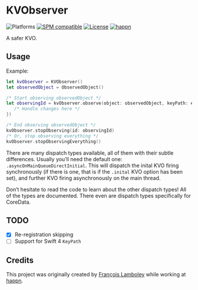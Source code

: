 # KVObserver
![Platforms](https://img.shields.io/badge/platform-macOS%20|%20iOS%20|%20tvOS%20|%20watchOS-lightgrey.svg?style=flat) [![SPM compatible](https://img.shields.io/badge/SPM-compatible-E05C43.svg?style=flat)](https://swift.org/package-manager/) [![License](https://img.shields.io/github/license/happn-app/KVObserver.svg?style=flat)](License.txt) [![happn](https://img.shields.io/badge/from-happn-0087B4.svg?style=flat)](https://happn.com)

A safer KVO.

## Usage
Example:
```swift
let kvObserver = KVObserver()
let observedObject = ObservedObject()

/* Start observing observedObject */ 
let observingId = kvObserver.observe(object: observedObject, keyPath: #keyPath(ObservedObject.observableProperty), kvoOptions: [.initial], dispatchType: .asyncOnMainQueueDirectInitial, handler: { [weak self] change in
   /* Handle changes here */
})

/* End observing observedObject */ 
kvObserver.stopObserving(id: observingId)
/* Or, stop observing everything */
kvObserver.stopObservingEverything()
```

There are many dispatch types available, all of them with their subtle differences. Usually you’ll
need the default one: `.asyncOnMainQueueDirectInitial`. This will dispatch the inital KVO
firing synchronously (if there is one, that is if the `.inital` KVO option has been set), and further
KVO firing asynchronously on the main thread.

Don’t hesitate to read the code to learn about the other dispatch types! All of the types are
documented. There even are dispatch types specifically for CoreData.

## TODO
- [x] Re-registration skipping
- [ ] Support for Swift 4 `KeyPath`

## Credits
This project was originally created by [François Lamboley](https://github.com/Frizlab) while working at [happn](https://happn.com).
